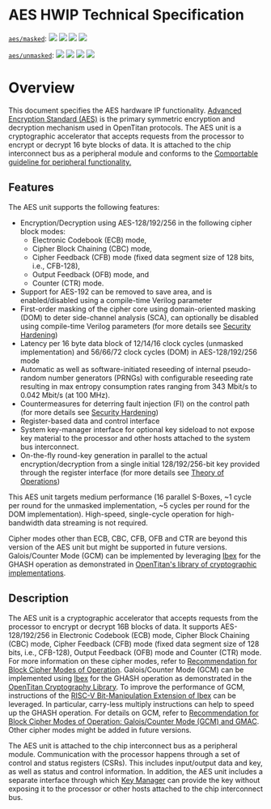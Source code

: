 # AES HWIP Technical Specification

[`aes/masked`](https://reports.opentitan.org/hw/ip/aes_masked/dv/latest/report.html):
![](https://dashboards.lowrisc.org/badges/dv/aes/masked/test.svg)
![](https://dashboards.lowrisc.org/badges/dv/aes/masked/passing.svg)
![](https://dashboards.lowrisc.org/badges/dv/aes/masked/functional.svg)
![](https://dashboards.lowrisc.org/badges/dv/aes/masked/code.svg)

[`aes/unmasked`](https://reports.opentitan.org/hw/ip/aes_unmasked/dv/latest/report.html):
![](https://dashboards.lowrisc.org/badges/dv/aes/unmasked/test.svg)
![](https://dashboards.lowrisc.org/badges/dv/aes/unmasked/passing.svg)
![](https://dashboards.lowrisc.org/badges/dv/aes/unmasked/functional.svg)
![](https://dashboards.lowrisc.org/badges/dv/aes/unmasked/code.svg)

# Overview

This document specifies the AES hardware IP functionality.
[Advanced Encryption Standard (AES)](https://www.nist.gov/publications/advanced-encryption-standard-aes) is the primary symmetric encryption and decryption mechanism used in OpenTitan protocols.
The AES unit is a cryptographic accelerator that accepts requests from the processor to encrypt or decrypt 16 byte blocks of data.
It is attached to the chip interconnect bus as a peripheral module and conforms to the [Comportable guideline for peripheral functionality.](../../../doc/contributing/hw/comportability/README.md)


## Features

The AES unit supports the following features:

- Encryption/Decryption using AES-128/192/256 in the following cipher block modes:
  - Electronic Codebook (ECB) mode,
  - Cipher Block Chaining (CBC) mode,
  - Cipher Feedback (CFB) mode (fixed data segment size of 128 bits, i.e., CFB-128),
  - Output Feedback (OFB) mode, and
  - Counter (CTR) mode.
- Support for AES-192 can be removed to save area, and is enabled/disabled using a compile-time Verilog parameter
- First-order masking of the cipher core using domain-oriented masking (DOM) to deter side-channel analysis (SCA), can optionally be disabled using compile-time Verilog parameters (for more details see [Security Hardening](./doc/theory_of_operation.md#side-channel-analysis))
- Latency per 16 byte data block of 12/14/16 clock cycles (unmasked implementation) and 56/66/72 clock cycles (DOM) in AES-128/192/256 mode
- Automatic as well as software-initiated reseeding of internal pseudo-random number generators (PRNGs) with configurable reseeding rate resulting in max entropy consumption rates ranging from 343 Mbit/s to 0.042 Mbit/s (at 100 MHz).
- Countermeasures for deterring fault injection (FI) on the control path (for more details see [Security Hardening](./doc/theory_of_operation.md#fault-injection))
- Register-based data and control interface
- System key-manager interface for optional key sideload to not expose key material to the processor and other hosts attached to the system bus interconnect.
- On-the-fly round-key generation in parallel to the actual encryption/decryption from a single initial 128/192/256-bit key provided through the register interface (for more details see [Theory of Operations](./doc/theory_of_operation.md))

This AES unit targets medium performance (16 parallel S-Boxes, \~1 cycle per round for the unmasked implementation, \~5 cycles per round for the DOM implementation).
High-speed, single-cycle operation for high-bandwidth data streaming is not required.

Cipher modes other than ECB, CBC, CFB, OFB and CTR are beyond this version of the AES unit but might be supported in future versions.
Galois/Counter Mode (GCM) can be implemented by leveraging [Ibex](../../top_earlgrey/ip_autogen/rv_core_ibex/README.md) for the GHASH operation as demonstrated in [OpenTitan's library of cryptographic implementations](https://github.com/lowRISC/opentitan/tree/master/sw/device/lib/crypto).


## Description

The AES unit is a cryptographic accelerator that accepts requests from the processor to encrypt or decrypt 16B blocks of data.
It supports AES-128/192/256 in Electronic Codebook (ECB) mode, Cipher Block Chaining (CBC) mode, Cipher Feedback (CFB) mode (fixed data segment size of 128 bits, i.e., CFB-128), Output Feedback (OFB) mode and Counter (CTR) mode.
For more information on these cipher modes, refer to [Recommendation for Block Cipher Modes of Operation](https://nvlpubs.nist.gov/nistpubs/Legacy/SP/nistspecialpublication800-38a.pdf).
Galois/Counter Mode (GCM) can be implemented using [Ibex](../../top_earlgrey/ip_autogen/rv_core_ibex/README.md) for the GHASH operation as demonstrated in the [OpenTitan Cryptography Library](../../../doc/security/cryptolib/README.md).
To improve the performance of GCM, instructions of the [RISC-V Bit-Manipulation Extension of Ibex](https://ibex-core.readthedocs.io/en/latest/03_reference/instruction_decode_execute.html#arithmetic-logic-unit-alu) can be leveraged.
In particular, carry-less multiply instructions can help to speed up the GHASH operation.
For details on GCM, refer to [Recommendation for Block Cipher Modes of Operation: Galois/Counter Mode (GCM) and GMAC](https://nvlpubs.nist.gov/nistpubs/Legacy/SP/nistspecialpublication800-38d.pdf).
Other cipher modes might be added in future versions.

The AES unit is attached to the chip interconnect bus as a peripheral module.
Communication with the processor happens through a set of control and status registers (CSRs).
This includes input/output data and key, as well as status and control information.
In addition, the AES unit includes a separate interface through which [Key Manager](../keymgr/README.md) can provide the key without exposing it to the processor or other hosts attached to the chip interconnect bus.
